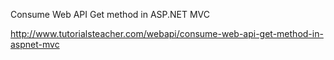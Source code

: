 Consume Web API Get method in ASP.NET MVC

http://www.tutorialsteacher.com/webapi/consume-web-api-get-method-in-aspnet-mvc
